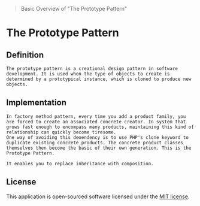 
> Basic Overview of "The Prototype Pattern"

# The Prototype Pattern
## Definition
    The prototype pattern is a creational design pattern in software development. It is used when the type of objects to create is determined by a prototypical instance, which is cloned to produce new objects.

## Implementation
    In factory method pattern, every time you add a product family, you are forced to create an associated concrete creator. In system that grows fast enough to encompass many products, maintaining this kind of relationship can quickly become tiresome.
    One way of avoiding this deoendency is to use PHP's clone keyword to duplicate existing concrete products. The concrete product classes themselves then become the basic of their own generation. This is the Prototype Pattern.

    It enables you to replace inheritance with composition.

## License

This application is open-sourced software licensed under the [MIT license](http://opensource.org/licenses/MIT).
